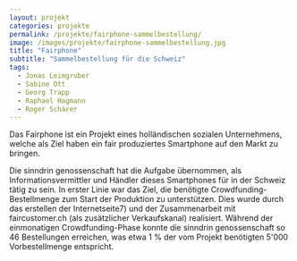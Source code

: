 ```yaml
---
layout: projekt
categories: projekte
permalink: /projekte/fairphone-sammelbestellung/
image: /images/projekte/fairphone-sammelbestellung.jpg
title: "Fairphone"
subtitle: "Sammelbestellung für die Schweiz"
tags:
  - Jonas Leimgruber
  - Sabine Ott
  - Georg Trapp
  - Raphael Hagmann
  - Roger Schärer
---
```


Das Fairphone ist ein Projekt eines holländischen sozialen Unternehmens, welche als Ziel haben ein fair produziertes Smartphone auf den Markt zu bringen.

Die sinndrin genossenschaft hat die Aufgabe übernommen, als Informationsvermittler und Händler dieses Smartphones für in der Schweiz tätig zu sein. In erster Linie war das Ziel, die benötigte Crowdfunding-Bestellmenge zum Start der Produktion zu unterstützen. Dies wurde durch das erstellen der Internetseite7) und der Zusammenarbeit mit faircustomer.ch (als zusätzlicher Verkaufskanal) realisiert. Während der einmonatigen Crowdfunding-Phase konnte die sinndrin genossenschaft so 46 Bestellungen erreichen, was etwa 1 % der vom Projekt benötigten 5'000 Vorbestellmenge entspricht.